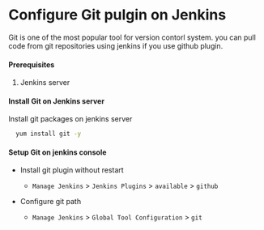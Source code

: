 # Configure Git pulgin on Jenkins
Git is one of the most popular tool for version contorl system. you can pull code from git repositories using jenkins if you use github plugin. 


#### Prerequisites
1. Jenkins server 

#### Install Git on Jenkins server
Install git packages on jenkins server
```sh
  yum install git -y
 ```

#### Setup Git on jenkins console
- Install git plugin without restart  
  - `Manage Jenkins` > `Jenkins Plugins` > `available` > `github`

- Configure git path
  - `Manage Jenkins` > `Global Tool Configuration` > `git`
